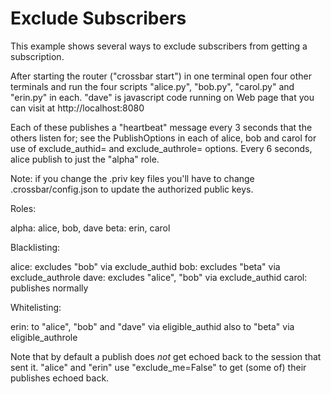 # Exclude Subscribers

This example shows several ways to exclude subscribers from getting a
subscription.

After starting the router ("crossbar start") in one terminal open four
other terminals and run the four scripts "alice.py", "bob.py",
"carol.py" and "erin.py" in each. "dave" is javascript code running on
Web page that you can visit at http://localhost:8080

Each of these publishes a "heartbeat" message every 3 seconds that the
others listen for; see the PublishOptions in each of alice, bob and
carol for use of exclude_authid= and exclude_authrole= options. Every
6 seconds, alice publish to just the "alpha" role.

Note: if you change the .priv key files you'll have to change
.crossbar/config.json to update the authorized public keys.

Roles:

  alpha: alice, bob, dave
   beta: erin, carol

Blacklisting:

  alice: excludes "bob" via exclude_authid
    bob: excludes "beta" via exclude_authrole
   dave: excludes "alice", "bob" via exclude_authid
  carol: publishes normally

Whitelisting:

   erin: to "alice", "bob" and "dave" via eligible_authid
         also to "beta" via eligible_authrole

Note that by default a publish does *not* get echoed back to the
session that sent it. "alice" and "erin" use "exclude_me=False" to get
(some of) their publishes echoed back.
